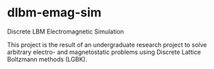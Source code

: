 # dlbm-emag-sim
Discrete LBM Electromagnetic Simulation

This project is the result of an undergraduate research project to solve arbitrary electro- and magnetostatic problems using Discrete Lattice Boltzmann methods (LGBK). 


